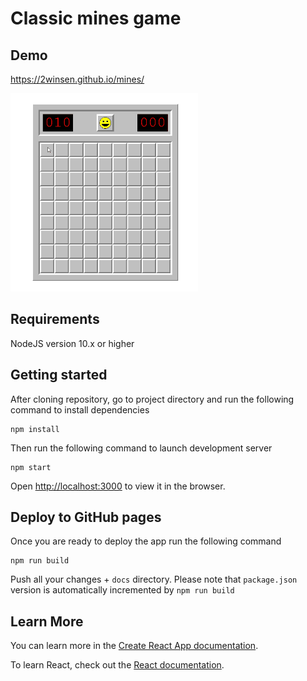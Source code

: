# Classic mines game

## Demo
https://2winsen.github.io/mines/

![](https://github.com/2winsen/mines/blob/master/demo.gif)

## Requirements
NodeJS version 10.x or higher

## Getting started
After cloning repository, go to project directory and run the following command to install dependencies
```
npm install
```
Then run the following command to launch development server
```
npm start
```
Open [http://localhost:3000](http://localhost:3000) to view it in the browser.

## Deploy to GitHub pages
Once you are ready to deploy the app run the following command
```
npm run build
```
Push all your changes + `docs` directory. Please note that `package.json` version is automatically incremented by `npm run build`

## Learn More

You can learn more in the [Create React App documentation](https://facebook.github.io/create-react-app/docs/getting-started).

To learn React, check out the [React documentation](https://reactjs.org/).
